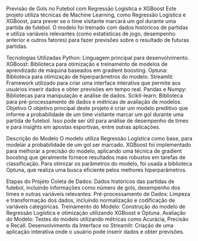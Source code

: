 Previsão de Gols no Futebol com Regressão Logística e XGBoost
Este projeto utiliza técnicas de Machine Learning, como Regressão Logística e XGBoost, para prever se o time visitante marcará um gol durante uma partida de futebol. O modelo foi treinado com dados históricos de partidas e utiliza variáveis relevantes (como estatísticas de jogo, desempenho anterior e outros fatores) para fazer previsões sobre o resultado de futuras partidas.

Tecnologias Utilizadas
Python: Linguagem principal para desenvolvimento.
XGBoost: Biblioteca para otimização e treinamento de modelos de aprendizado de máquina baseados em gradient boosting.
Optuna: Biblioteca para otimização de hiperparâmetros do modelo.
Streamlit: Framework utilizado para criar uma interface interativa que permite aos usuários inserir dados e obter previsões em tempo real.
Pandas e Numpy: Bibliotecas para manipulação e análise de dados.
Scikit-learn: Biblioteca para pré-processamento de dados e métricas de avaliação de modelos.
Objetivo
O objetivo principal deste projeto é criar um modelo preditivo que informe a probabilidade de um time visitante marcar um gol durante uma partida de futebol. Isso pode ser útil para análise de desempenho de times e para insights em apostas esportivas, entre outras aplicações.

Descrição do Modelo
O modelo utiliza Regressão Logística como base, para modelar a probabilidade de um gol ser marcado. XGBoost foi implementado para melhorar a precisão do modelo, aplicando uma técnica de gradient boosting que geralmente fornece resultados mais robustos em tarefas de classificação. Para otimizar os parâmetros do modelo, foi usada a biblioteca Optuna, que realiza uma busca eficiente pelos melhores hiperparâmetros.

Etapas do Projeto
Coleta de Dados: Dados históricos das partidas de futebol, incluindo informações como número de gols, desempenho dos times e outras variáveis relevantes.
Pré-processamento de Dados: Limpeza e transformação dos dados, incluindo normalização e codificação de variáveis categóricas.
Treinamento do Modelo: Construção do modelo de Regressão Logística e otimização utilizando XGBoost e Optuna.
Avaliação do Modelo: Testes do modelo utilizando métricas como Acurácia, Precisão e Recall.
Desenvolvimento da Interface no Streamlit: Criação de uma aplicação interativa onde o usuário pode inserir dados e obter previsões.
